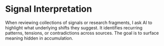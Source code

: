 # Signal Interpretation

When reviewing collections of signals or research fragments, I ask AI to highlight what underlying shifts they suggest. It identifies recurring patterns, tensions, or contradictions across sources. The goal is to surface meaning hidden in accumulation.
